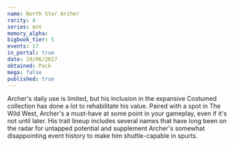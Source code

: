 ```yaml
---
name: North Star Archer
rarity: 4
series: ent
memory_alpha:
bigbook_tier: 5
events: 17
in_portal: true
date: 19/06/2017
obtained: Pack
mega: false
published: true
---
```


Archer's daily use is limited, but his inclusion in the expansive Costumed collection has done a lot to rehabilitate his value. Paired with a spot in The Wild West, Archer's a must-have at some point in your gameplay, even if it's not until later. His trait lineup includes several names that have long been on the radar for untapped potential and supplement Archer's somewhat disappointing event history to make him shuttle-capable in spurts.
